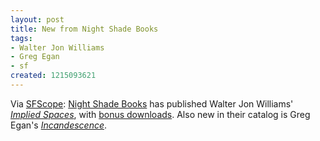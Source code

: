 ```yaml
---
layout: post
title: New from Night Shade Books
tags:
- Walter Jon Williams
- Greg Egan
- sf
created: 1215093621
---
```

Via [SFScope](http://sfscope.com):  [Night Shade Books](http://www.nightshadebooks.com/)  has published Walter Jon Williams' [*Implied Spaces*](http://sfscope.com/2008/07/night-shade-publishes-walter-j.html), with [bonus downloads](http://www.nightshadebooks.com/downloads).  Also new in their catalog is Greg Egan's [*Incandescence*](http://www.nightshadebooks.com/2008/06/30/incandescence-by-greg-egan/).
